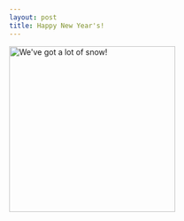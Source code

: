 ```yaml
--- 
layout: post
title: Happy New Year's!
---
```

<img src="http://andrewloe.com/gallery/download/1743-1/01-01-06_1258.jpg" width="300" alt="We've got a lot of snow!" />
